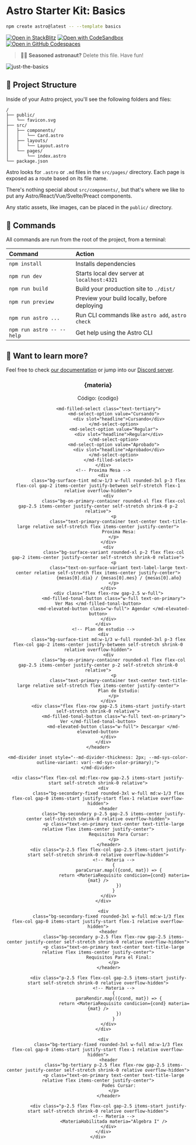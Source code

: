 # Astro Starter Kit: Basics

```sh
npm create astro@latest -- --template basics
```

[![Open in StackBlitz](https://developer.stackblitz.com/img/open_in_stackblitz.svg)](https://stackblitz.com/github/withastro/astro/tree/latest/examples/basics)
[![Open with CodeSandbox](https://assets.codesandbox.io/github/button-edit-lime.svg)](https://codesandbox.io/p/sandbox/github/withastro/astro/tree/latest/examples/basics)
[![Open in GitHub Codespaces](https://github.com/codespaces/badge.svg)](https://codespaces.new/withastro/astro?devcontainer_path=.devcontainer/basics/devcontainer.json)

> 🧑‍🚀 **Seasoned astronaut?** Delete this file. Have fun!

![just-the-basics](https://github.com/withastro/astro/assets/2244813/a0a5533c-a856-4198-8470-2d67b1d7c554)

## 🚀 Project Structure

Inside of your Astro project, you'll see the following folders and files:

```text
/
├── public/
│   └── favicon.svg
├── src/
│   ├── components/
│   │   └── Card.astro
│   ├── layouts/
│   │   └── Layout.astro
│   └── pages/
│       └── index.astro
└── package.json
```

Astro looks for `.astro` or `.md` files in the `src/pages/` directory. Each page is exposed as a route based on its file name.

There's nothing special about `src/components/`, but that's where we like to put any Astro/React/Vue/Svelte/Preact components.

Any static assets, like images, can be placed in the `public/` directory.

## 🧞 Commands

All commands are run from the root of the project, from a terminal:

| Command                   | Action                                           |
| :------------------------ | :----------------------------------------------- |
| `npm install`             | Installs dependencies                            |
| `npm run dev`             | Starts local dev server at `localhost:4321`      |
| `npm run build`           | Build your production site to `./dist/`          |
| `npm run preview`         | Preview your build locally, before deploying     |
| `npm run astro ...`       | Run CLI commands like `astro add`, `astro check` |
| `npm run astro -- --help` | Get help using the Astro CLI                     |

## 👀 Want to learn more?

Feel free to check [our documentation](https://docs.astro.build) or jump into our [Discord server](https://astro.build/chat).








<article
	class="bg-surface-variant rounded-3xl w-1/2 border-solid border-outline border p-1.5 flex flex-row gap-1.5 items-center justify-start flex-1 relative overflow-hidden">
	<!-- encabezado -->
	<header class="flex flex-row gap-2.5 items-center justify-center self-stretch shrink-0 relative">
		<!-- Nombre de la materia -->
		<div
			class="bg-primary w-full rounded-[18px] p-2.5 flex flex-col gap-1.5 items-center justify-start flex-1 relative overflow-hidden">
			<div
				class="bg-primary-container rounded-[14px] flex flex-col gap-0 items-start justify-start self-stretch shrink-0 relative">
				<!-- Nombre -->
				<div
					class="bg-on-primary rounded-xl p-1.5 flex flex-row gap-2.5 items-center justify-center self-stretch shrink-0 relative">
					<h3
						class="text-primary text-headline-small text-center text-2xl relative flex-1 flex items-center justify-center">
						{materia}
					</h3>
				</div>
				<!-- codigo -->
				<div
					class="pt-1 pr-3.5 pb-1 pl-3.5 flex flex-col gap-2.5 items-center justify-center self-stretch shrink-0 relative">
					<p
						class="text-on-primary-container text-center text-label-large relative self-stretch flex items-center justify-center">
						Código: {codigo}
					</p>
				</div>
			</div>

			<md-filled-select class="text-tertiary">
				<md-select-option value="Cursando">
					<div slot="headline">Cursando</div>
				</md-select-option>
				<md-select-option value="Regular">
					<div slot="headline">Regular</div>
				</md-select-option>
				<md-select-option value="Aprobado">
					<div slot="headline">Aprobado</div>
				</md-select-option>
			</md-filled-select>
		</div>
		<!-- Proxima Mesa -->
		<div
			class="bg-surface-tint md:w-1/3 w-full rounded-3xl p-3 flex flex-col gap-2 items-center justify-between self-stretch flex-1 relative overflow-hidden">
			<div
				class="bg-on-primary-container rounded-xl flex flex-col gap-2.5 items-center justify-center self-stretch shrink-0 p-2 relative">
				<p
					class="text-primary-container text-center text-title-large relative self-stretch flex items-center justify-center">
					Proxima Mesa:
				</p>
			</div>
			<div
				class="bg-surface-variant rounded-xl p-2 flex flex-col gap-2 items-center justify-center self-stretch shrink-0 relative">
				<p
					class="text-on-surface-variant text-label-large text-center relative self-stretch flex items-center justify-center">
					{mesas[0].dia} / {mesas[0].mes} / {mesas[0].año}
				</p>
			</div>
			<div class="flex flex-row gap-2.5 w-full">
				<md-filled-tonal-button class="w-full text-on-primary"> Ver Mas </md-filled-tonal-button>
				<md-elevated-button class="w-full"> Agendar </md-elevated-button>
			</div>
		</div>
		<!-- Plan de estudio -->
		<div
			class="bg-surface-tint md:w-1/3 w-full rounded-3xl p-3 flex flex-col gap-2 items-center justify-between self-stretch shrink-0 relative overflow-hidden">
			<div
				class="bg-on-primary-container rounded-xl flex flex-col gap-2.5 items-center justify-center p-2 self-stretch shrink-0 relative">
				<p
					class="text-primary-container text-center text-title-large relative self-stretch flex items-center justify-center">
					Plan de Estudio:
				</p>
			</div>
			<div class="flex flex-row gap-2.5 items-start justify-start self-stretch shrink-0 relative">
				<md-filled-tonal-button class="w-full text-on-primary"> Ver </md-filled-tonal-button>
				<md-elevated-button class="w-full"> Descargar </md-elevated-button>
			</div>
		</div>
	</header>

	<md-divider inset style="--md-divider-thickness: 2px; --md-sys-color-outline-variant: var(--md-sys-color-primary);">
	</md-divider>

	<div class="flex flex-col md:flex-row gap-2.5 items-start justify-start self-stretch shrink-0 relative">
		<div
			class="bg-secondary-fixed rounded-3xl w-full md:w-1/3 flex flex-col gap-0 items-start justify-start flex-1 relative overflow-hidden">
			<header
				class="bg-secondary p-2.5 gap-2.5 items-center justify-center self-stretch shrink-0 relative overflow-hidden">
				<p class="text-on-primary text-center text-title-large relative flex items-center justify-center">
					Requisitos Para Cursar:
				</p>
			</header>
			<div class="p-2.5 flex flex-col gap-2.5 items-start justify-start self-stretch shrink-0 relative overflow-hidden">
				<!-- Materia -->
				{
					paraCursar.map(({cond, mat}) => {
						return <MateriaRequisito condicion={cond} materia={mat} />
					})
				}
			</div>
		</div>

		<div
			class="bg-secondary-fixed rounded-3xl w-full md:w-1/3 flex flex-col gap-0 items-start justify-start flex-1 relative overflow-hidden">
			<header
				class="bg-secondary p-2.5 flex flex-row gap-2.5 items-center justify-center self-stretch shrink-0 relative overflow-hidden">
				<p class="text-on-primary text-center text-title-large relative flex items-center justify-center">
					Requisitos Para el Final:
				</p>
			</header>

			<div class="p-2.5 flex flex-col gap-2.5 items-start justify-start self-stretch shrink-0 relative overflow-hidden">
				<!-- Materia -->
				{
					paraRendir.map(({cond, mat}) => {
						return <MateriaRequisito condicion={cond} materia={mat} />
					})
				}
			</div>
		</div>

		<div
			class="bg-tertiary-fixed rounded-3xl w-full md:w-1/3 flex flex-col gap-0 items-start justify-start flex-1 relative overflow-hidden">
			<header
				class="bg-tertiary p-2.5 flex flex-row gap-2.5 items-center justify-center self-stretch shrink-0 relative overflow-hidden">
				<p class="text-on-primary text-center text-title-large relative flex items-center justify-center">
					Podes Cursar:
				</p>
			</header>

			<div class="p-2.5 flex flex-col gap-2.5 items-start justify-start self-stretch shrink-0 relative overflow-hidden">
				<!-- Materia -->
				<MateriaHabilitada materia="Algebra I" />
			</div>
		</div>
	</div>
</article>

<!-- <div class="flex flex-col gap-2.5 items-start justify-start flex-1 relative">
  <div
    class="bg-light-secondary-fixed rounded-3xl flex flex-col gap-0 items-start justify-start self-stretch shrink-0 relative overflow-hidden"
    style="
      box-shadow: var(
        --elevation-light-1-box-shadow,
        0px 1px 3px 1px rgba(0, 0, 0, 0.15),
        0px 1px 2px 0px rgba(0, 0, 0, 0.3)
      );
    "
  >
    <div
      class="bg-light-secondary pt-2.5 pr-6 pb-2.5 pl-6 flex flex-row gap-2.5 items-center justify-center self-stretch shrink-0 relative overflow-hidden"
    >
      <div
        class="text-light-on-primary text-center font-['Poppins-Bold',_sans-serif] text-base font-bold relative flex-1 flex items-center justify-center"
      >
        Requisitos Para Cursar:
      </div>
    </div>
    <div
      class="p-2.5 flex flex-col gap-2.5 items-start justify-start self-stretch shrink-0 relative overflow-hidden"
    >
      <div
        class="bg-light-secondary-fixed-dim rounded-xl flex flex-row gap-2.5 items-center justify-start self-stretch shrink-0 relative overflow-hidden"
      >
        <div
          class="bg-light-surface-tint p-1.5 flex flex-col gap-2.5 items-center justify-center self-stretch shrink-0 w-9 relative overflow-hidden"
        >
          <div
            class="text-light-on-primary text-center font-['Poppins-SemiBold',_sans-serif] text-base font-semibold relative flex items-center justify-center"
          >
            A
          </div>
        </div>
        <div
          class="flex flex-row gap-2.5 items-center justify-start flex-1 relative"
        >
          <div
            class="text-light-on-secondary-fixed-variant text-center font-['Poppins-Regular',_sans-serif] text-base font-normal relative flex items-center justify-center"
          >
            Materia I
          </div>
        </div>
      </div>
      <div
        class="bg-light-secondary-fixed-dim rounded-xl flex flex-row gap-2.5 items-center justify-start self-stretch shrink-0 relative overflow-hidden"
      >
        <div
          class="bg-light-surface-tint p-1.5 flex flex-col gap-2.5 items-center justify-center self-stretch shrink-0 w-9 relative overflow-hidden"
        >
          <div
            class="text-light-on-primary text-center font-['Poppins-SemiBold',_sans-serif] text-base font-semibold relative flex items-center justify-center"
          >
            A
          </div>
        </div>
        <div
          class="flex flex-row gap-2.5 items-center justify-start flex-1 relative"
        >
          <div
            class="text-light-on-secondary-fixed-variant text-center font-['Poppins-Regular',_sans-serif] text-base font-normal relative flex items-center justify-center"
          >
            Materia I
          </div>
        </div>
      </div>
      <div
        class="bg-light-secondary-fixed-dim rounded-xl flex flex-row gap-2.5 items-center justify-start self-stretch shrink-0 relative overflow-hidden"
      >
        <div
          class="bg-light-surface-tint p-1.5 flex flex-col gap-2.5 items-center justify-center self-stretch shrink-0 w-9 relative overflow-hidden"
        >
          <div
            class="text-light-on-primary text-center font-['Poppins-SemiBold',_sans-serif] text-base font-semibold relative flex items-center justify-center"
          >
            R
          </div>
        </div>
        <div
          class="flex flex-row gap-2.5 items-center justify-start flex-1 relative"
        >
          <div
            class="text-light-on-secondary-fixed-variant text-center font-['Poppins-Regular',_sans-serif] text-base font-normal relative flex items-center justify-center"
          >
            Materia I
          </div>
        </div>
      </div>
    </div>
  </div>
  <div
    class="bg-light-secondary-container rounded-3xl flex flex-col gap-0 items-start justify-start self-stretch shrink-0 relative overflow-hidden"
    style="
      box-shadow: var(
        --elevation-light-1-box-shadow,
        0px 1px 3px 1px rgba(0, 0, 0, 0.15),
        0px 1px 2px 0px rgba(0, 0, 0, 0.3)
      );
    "
  >
    <div
      class="bg-light-secondary pt-2.5 pr-6 pb-2.5 pl-6 flex flex-row gap-2.5 items-center justify-center self-stretch shrink-0 relative overflow-hidden"
    >
      <div
        class="text-light-on-primary text-center font-['Poppins-Bold',_sans-serif] text-base font-bold relative flex-1 flex items-center justify-center"
      >
        Requisitos Para Rendir:
      </div>
    </div>
    <div
      class="p-2.5 flex flex-col gap-2.5 items-start justify-start self-stretch shrink-0 relative overflow-hidden"
    >
      <div
        class="bg-light-secondary-fixed-dim rounded-xl flex flex-row gap-2.5 items-center justify-start self-stretch shrink-0 relative overflow-hidden"
      >
        <div
          class="bg-light-surface-tint p-1.5 flex flex-col gap-2.5 items-center justify-center self-stretch shrink-0 w-9 relative overflow-hidden"
        >
          <div
            class="text-light-on-primary text-center font-['Poppins-SemiBold',_sans-serif] text-base font-semibold relative flex items-center justify-center"
          >
            A
          </div>
        </div>
        <div
          class="flex flex-row gap-2.5 items-center justify-start flex-1 relative"
        >
          <div
            class="text-light-on-secondary-fixed-variant text-center font-['Poppins-Regular',_sans-serif] text-base font-normal relative flex items-center justify-center"
          >
            Materia I
          </div>
        </div>
      </div>
      <div
        class="bg-light-secondary-fixed-dim rounded-xl flex flex-row gap-2.5 items-center justify-start self-stretch shrink-0 relative overflow-hidden"
      >
        <div
          class="bg-light-surface-tint p-1.5 flex flex-col gap-2.5 items-center justify-center self-stretch shrink-0 w-9 relative overflow-hidden"
        >
          <div
            class="text-light-on-primary text-center font-['Poppins-SemiBold',_sans-serif] text-base font-semibold relative flex items-center justify-center"
          >
            A
          </div>
        </div>
        <div
          class="flex flex-row gap-2.5 items-center justify-start flex-1 relative"
        >
          <div
            class="text-light-on-secondary-fixed-variant text-center font-['Poppins-Regular',_sans-serif] text-base font-normal relative flex items-center justify-center"
          >
            Materia I
          </div>
        </div>
      </div>
      <div
        class="bg-light-secondary-fixed-dim rounded-xl flex flex-row gap-2.5 items-center justify-start self-stretch shrink-0 relative overflow-hidden"
      >
        <div
          class="bg-light-surface-tint p-1.5 flex flex-col gap-2.5 items-center justify-center self-stretch shrink-0 w-9 relative overflow-hidden"
        >
          <div
            class="text-light-on-primary text-center font-['Poppins-SemiBold',_sans-serif] text-base font-semibold relative flex items-center justify-center"
          >
            R
          </div>
        </div>
        <div
          class="flex flex-row gap-2.5 items-center justify-start flex-1 relative"
        >
          <div
            class="text-light-on-secondary-fixed-variant text-center font-['Poppins-Regular',_sans-serif] text-base font-normal relative flex items-center justify-center"
          >
            Materia I
          </div>
        </div>
      </div>
    </div>
  </div>
</div>
 -->
